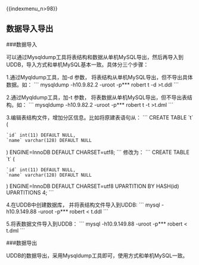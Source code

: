 {{indexmenu_n>98}}

## 数据导入导出

\#\#\#数据导入

可以通过Mysqldump工具将表结构和数据从单机MySQL导出，然后再导入到UDDB，导入方式和单机MySQL基本一致。具体分三个步骤：

1.通过Myqldump工具，加-d 参数， 将表结构从单机MySQL导出，但不导出具体数据。如： \`\`\` mysqldump
-h10.9.82.2 -uroot -p\*\*\* robert t -d \>t.ddl \`\`\`

2.通过Myqldump工具，加-t 参数， 将表数据从单机MySQL导出，但不导出表结构。如： \`\`\` mysqldump
-h10.9.82.2 -uroot -p\*\*\* robert t -t \>t.dml \`\`\`

3.编辑表结构文件，增加分区信息。比如将原建表语句从： \`\`\` CREATE TABLE \`t\` (

    `id` int(11) DEFAULT NULL,
    `name` varchar(128) DEFAULT NULL

) ENGINE=InnoDB DEFAULT CHARSET=utf8; \`\`\` 修改为： \`\`\` CREATE TABLE
\`t\` (

    `id` int(11) DEFAULT NULL,
    `name` varchar(128) DEFAULT NULL

) ENGINE=InnoDB DEFAULT CHARSET=utf8 UPARTITION BY HASH(id) UPARTITIONS
4; \`\`\`

4.在UDDB中创建数据库， 并将表结构文件导入到UDDB: \`\`\` mysql -h10.9.149.88 -uroot
-p\*\*\* robert \< t.ddl \`\`\`

5.将表数据文件导入到UDDB： \`\`\` mysql -h10.9.149.88 -uroot -p\*\*\* robert \<
t.dml \`\`\`

\#\#\#数据导出

UDDB的数据导出，采用Mysqldump工具即可，使用方式和单机MySQL一致。
